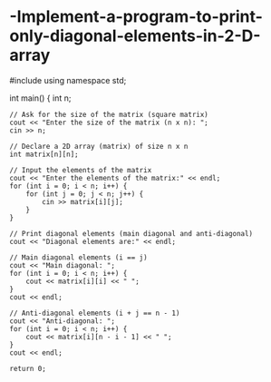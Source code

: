 # -Implement-a-program-to-print-only-diagonal-elements-in-2-D-array
#include <iostream>
using namespace std;

int main() {
    int n;

    // Ask for the size of the matrix (square matrix)
    cout << "Enter the size of the matrix (n x n): ";
    cin >> n;

    // Declare a 2D array (matrix) of size n x n
    int matrix[n][n];

    // Input the elements of the matrix
    cout << "Enter the elements of the matrix:" << endl;
    for (int i = 0; i < n; i++) {
        for (int j = 0; j < n; j++) {
            cin >> matrix[i][j];
        }
    }

    // Print diagonal elements (main diagonal and anti-diagonal)
    cout << "Diagonal elements are:" << endl;
    
    // Main diagonal elements (i == j)
    cout << "Main diagonal: ";
    for (int i = 0; i < n; i++) {
        cout << matrix[i][i] << " ";
    }
    cout << endl;

    // Anti-diagonal elements (i + j == n - 1)
    cout << "Anti-diagonal: ";
    for (int i = 0; i < n; i++) {
        cout << matrix[i][n - i - 1] << " ";
    }
    cout << endl;

    return 0;

